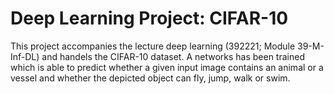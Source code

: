 # Deep Learning Project: CIFAR-10
This project accompanies the lecture deep learning (392221; Module 39-M-Inf-DL) and handels the CIFAR-10 dataset. A networks has been trained which is able to predict whether a given input image contains an animal or a vessel and whether the depicted object can fly, jump, walk or swim.
